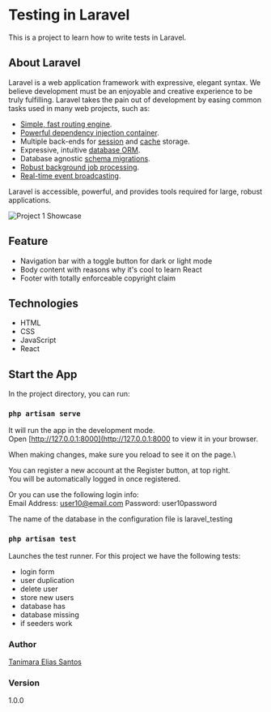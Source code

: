 # Testing in Laravel

This is a project to learn how to write tests in Laravel.

## About Laravel

Laravel is a web application framework with expressive, elegant syntax. We believe development must be an enjoyable and creative experience to be truly fulfilling. Laravel takes the pain out of development by easing common tasks used in many web projects, such as:

-   [Simple, fast routing engine](https://laravel.com/docs/routing).
-   [Powerful dependency injection container](https://laravel.com/docs/container).
-   Multiple back-ends for [session](https://laravel.com/docs/session) and [cache](https://laravel.com/docs/cache) storage.
-   Expressive, intuitive [database ORM](https://laravel.com/docs/eloquent).
-   Database agnostic [schema migrations](https://laravel.com/docs/migrations).
-   [Robust background job processing](https://laravel.com/docs/queues).
-   [Real-time event broadcasting](https://laravel.com/docs/broadcasting).

Laravel is accessible, powerful, and provides tools required for large, robust applications.

![Project 1 Showcase](project1-react-static_page.png)

## Feature

-   Navigation bar with a toggle button for dark or light mode
-   Body content with reasons why it's cool to learn React
-   Footer with totally enforceable copyright claim

## Technologies

-   HTML
-   CSS
-   JavaScript
-   React

## Start the App

In the project directory, you can run:

### `php artisan serve`

It will run the app in the development mode.\
Open [http://127.0.0.1:8000](http://127.0.0.1:8000 to view it in your browser.

When making changes, make sure you reload to see it on the page.\

You can register a new account at the Register button, at top right.\
You will be automatically logged in once registered.

Or you can use the following login info:\
Email Address: user10@email.com
Password: user10password

The name of the database in the configuration file is laravel_testing

### `php artisan test`

Launches the test runner. For this project we have the following tests:

-   login form
-   user duplication
-   delete user
-   store new users
-   database has
-   database missing
-   if seeders work

### Author

[Tanimara Elias Santos](https://github.com/anthropovixen)

### Version

1.0.0
